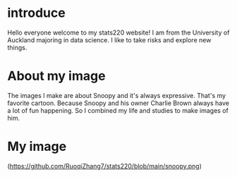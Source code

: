 # introduce
Hello everyone welcome to my stats220 website!
I am from the University of Auckland majoring in data science. I like to take risks and explore new things.
# About my image
The images I make are about Snoopy and it's always expressive. That's my favorite cartoon. Because Snoopy and his owner Charlie Brown always have a lot of fun happening. So I combined my life and studies to make images of him.
# My image
(https://github.com/RuoqiZhang7/stats220/blob/main/snoopy.png)
